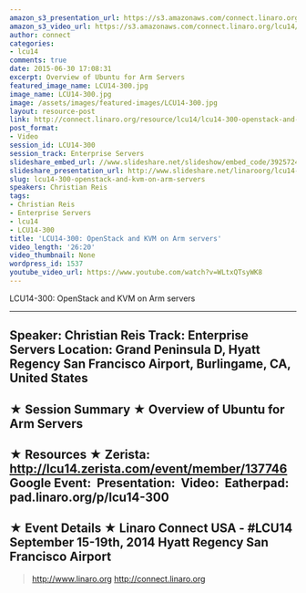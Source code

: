 ```yaml
---
amazon_s3_presentation_url: https://s3.amazonaws.com/connect.linaro.org/hkg15/Videos/09-17-Wednesday/LCU14-300.pdf
amazon_s3_video_url: https://s3.amazonaws.com/connect.linaro.org/lcu14/videos/09-17-Wednesday/LCU14-300-+OpenStack+and+KVM+on+Arm+servers.mp4
author: connect
categories:
- lcu14
comments: true
date: 2015-06-30 17:08:31
excerpt: Overview of Ubuntu for Arm Servers
featured_image_name: LCU14-300.jpg
image_name: LCU14-300.jpg
image: /assets/images/featured-images/LCU14-300.jpg
layout: resource-post
link: http://connect.linaro.org/resource/lcu14/lcu14-300-openstack-and-kvm-on-arm-servers/
post_format:
- Video
session_id: LCU14-300
session_track: Enterprise Servers
slideshare_embed_url: //www.slideshare.net/slideshow/embed_code/39257242
slideshare_presentation_url: http://www.slideshare.net/linaroorg/lcu14-300-open-stack-andkvm-on-arm-servers
slug: lcu14-300-openstack-and-kvm-on-arm-servers
speakers: Christian Reis
tags:
- Christian Reis
- Enterprise Servers
- lcu14
- LCU14-300
title: 'LCU14-300: OpenStack and KVM on Arm servers'
video_length: '26:20'
video_thumbnail: None
wordpress_id: 1537
youtube_video_url: https://www.youtube.com/watch?v=WLtxQTsyWK8
---
```


LCU14-300: OpenStack and KVM on Arm servers

---------------------------------------------------

Speaker: Christian Reis
Track: Enterprise Servers
Location: Grand Peninsula D, Hyatt Regency San Francisco Airport, Burlingame, CA, United States
---------------------------------------------------

★ Session Summary ★
Overview of Ubuntu for Arm Servers
---------------------------------------------------

★ Resources ★
Zerista: http://lcu14.zerista.com/event/member/137746
Google Event: 
Presentation: 
Video: 
Eatherpad: pad.linaro.org/p/lcu14-300
---------------------------------------------------

★ Event Details ★
Linaro Connect USA - #LCU14
September 15-19th, 2014
Hyatt Regency San Francisco Airport
---------------------------------------------------

> http://www.linaro.org
> http://connect.linaro.org
